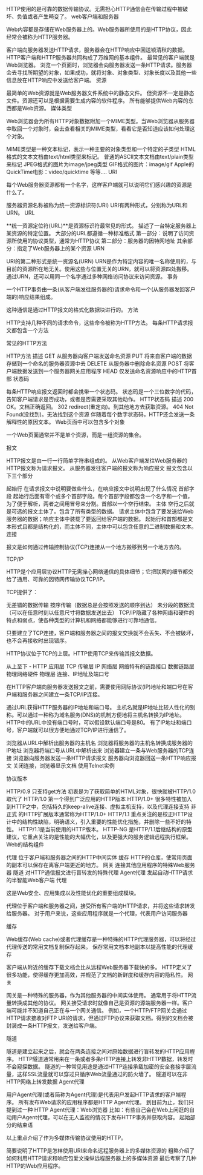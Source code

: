 HTTP使用的是可靠的数据传输协议。无需担心HTTP通信会在传输过程中被破坏、负值或者产生畸变了。
web客户端和服务器

Web内容都是存储在Web服务器上的。Web服务器所使用的是HTTP协议，因此经常会被称为HTTP服务器。

客户端向服务器发送HTTP请求，服务器会在HTTP响应中回送锁清秋的数据。HTTP客户端和HTTP服务器共同构成了万维网的基本组件。
最常见的客户端就是Web浏览器。
浏览一个页面时，浏览器会向服务器发送一条HTTP请求。服务器会去寻找所期望的对象，如果成功，就将对象、对象类型、对象长度以及其他一些信息放在HTTP响应中发送给客户端。
资源

最简单的Web资源就是Web服务器文件系统中的静态文件。
但资源不一定是静态文件。资源还可以是根据需要生成内容的软件程序。
所有能够提供Web内容的东西都是Web资源。
媒体类型

Web浏览器会为所有HTTP对象数据附加一个MIME类型。当Web浏览器从服务器中取回一个对象时，会去查看相关的MIME类型，看看它是否知道应该如何处理这个对象。

MIME类型是一种文本标记，表示一种主要的对象类型和一个特定的子类型
HTML格式的文本文档由text/html类型来标记。
普通的ASCII文本文档由text/plain类型来标记
JPEG格式的图片为image/jpeg类型
GIF格式的图片：image/gif
Apple的QuickTime电影：video/quicktime
等等....
URI

每个Web服务器资源都有一个名字，这样客户端就可以说明它们感兴趣的资源是什么了。

服务器资源名称被称为统一资源标识符(URI)
URI有两种形式，分别称为URL和URN。
URL

**统一资源定位符(URL)**是资源标识符最常见的形式。
描述了一台特定服务器上某资源的特定位置。
大部分的URL都遵循一种标准格式
第一部分：说明了访问资源所使用的协议类型，通常为HTTP协议
第二部分：服务器的因特网地址
其余部分：指定了Web服务器上的某个资源
URN

URI的第二种形式是统一资源名(URN)
URN是作为特定内容的唯一名称使用的，与目前的资源所在地无关。使用这些与位置无关的URN，就可以将资源四处搬移。
通过URN，还可以用同一个名字通过多种网络访问协议来访问资源。
事务

一个HTTP事务由一条(从客户端发往服务器的)请求命令和一个(从服务器发回客户端的)响应结果组成。

这种通信是通过HTTP报文的格式化数据块进行的。
方法

HTTP支持几种不同的请求命令，这些命令被称为HTTP方法。 每条HTTP请求报文都包含一个方法

常见的HTTP方法

HTTP方法	描述
GET	从服务器向客户端发送命名资源
PUT	将来自客户端的数据存储到一个命名的服务器资源中去
DELETE	从服务器中删除命名资源
POST	将客户端数据发送到一个服务器网关应用程序
HEAD	仅发送命名资源响应中的HTTP首部
状态码

每条HTTP响应报文返回时都会携带一个状态码。
状态码是一个三位数字的代码，告知客户端请求是否成功，或者是否需要采取其他动作。
HTTP状态码	描述
200	OK。文档正确返回。
302	redirect(重定向)。到其他地方去获取资源。
404	Not Found(没找到)。无法找到这个资源
伴随着每个数字状态码，HTTP还会发送一条解释性的原因文本。
Web页面中可以包含多个对象

一个Web页面通常并不是单个资源，而是一组资源的集合。

报文

HTTP报文是由一行一行简单字符串组成的。
从Web客户端发往Web服务器的HTTP报文称为请求报文。
从服务器发往客户端的报文称为响应报文
报文包含以下三个部分

起始行
在请求报文中说明要做些什么，在响应报文中说明出现了什么情况
首部字段
起始行后面有零个或多个首部字段。每个首部字段都包含一个名字和一个值，为了便于解析，两者之间用冒号来分割。首部以一个空行结束。
主体
空行之后就是可选的报文主体了。包含了所有类型的数据。
请求主体中包含了要发送给Web服务器的数据；响应主体中装载了要返回给客户端的数据。
起始行和首部都是文本形式且都是结构化的，而主体不同，主体中可以包含任意的二进制数据和文本。
连接

报文是如何通过传输控制协议(TCP)连接从一个地方搬移到另一个地方去的。

TCP/IP

HTTP是个应用层协议HTTP无需操心网络通信的具体细节；它把联网的细节都交给了通用、可靠的因特网传输协议TCP/IP。

TCP提供了：

无差错的数据传输
按序传输（数据总是会按照发送的顺序到达）
未分段的数据流（可以在任意时刻以任意尺寸将数据发送出去）
TCP/IP隐藏了各种网络和硬件的特点和弱点，使各种类型的计算机和网络都能够进行可靠地通信。

只要建立了TCP连接，客户端和服务器之间的报文交换就不会丢失、不会被破坏，也不会再接收时出现错序。

HTTP协议位于TCP的上层。HTTP使用TCP来传输其报文数据。

从上至下	-
HTTP	应用层
TCP	传输层
IP	网络层
网络特有的链路接口	数据链路层
物理网络硬件	物理层
连接、IP地址及端口号

在HTTP客户端向服务器发送报文之前，需要使用网际协议(IP)地址和端口号在客户端和服务器之间建立一条TCP/IP连接。

通过URL获得HTTP服务器的IP地址和端口号。
主机名就是IP地址比较人性化的别称。可以通过一种称为域名服务(DNS)的机制方便地将主机名转换为IP地址。
HTTP中的URL中没有端口号时，可以假设默认端口号是80。
有了IP地址和端口号，客户端就可以很方便地通过TCP/IP进行通信了。

浏览器从URL中解析出服务器的主机名
浏览器将服务器的主机名转换成服务器的IP地址
浏览器将端口号从URL中解析出来
浏览器建立一条与Web服务器的TCP连接
浏览器向服务器发送一条HTTP请求报文
服务器向浏览器回送一条HTTP响应报文
关闭连接，浏览器显示文档
使用Telnet实例

协议版本

HTTP/0.9
只支持get方法
初衷是为了获取简单的HTML对象，很快就被HTTP/1.0取代了
HTTP/1.0
第一个得到广泛应用的HTTP版本
HTTP/1.0+
很多特性被加入到HTTP之中，包括持久的keep-alive连接、虚拟主机支持，以及代理连接支持
非正式 的HTTP扩展版本通常称为HTTP/1.0+
HTTP/1.1
重点关注的是校正HTTP设计中的结构性缺陷，明确语义，引入重要的性能优化措施，并删除一些不好的特性。
HTTP/1.1是当前使用的HTTP版本。
HTTP-NG
是HTTP/1.1后继结构的原型建议，它重点关注的是性能的大幅优化，以及更强大的服务逻辑远程执行框架。
Web的结构组件

代理
位于客户端和服务器之间的HTTP中间实体
缓存
HTTP的仓库，使常用页面的副本可以保存在离客户端更近的地方。
网关
连接其他应用程序的特殊Web服务器
隧道
对HTTP通信报文进行盲转发的特殊代理
Agent代理
发起自动HTTP请求的半智能Web客户端
代理

这是Web安全、应用集成以及性能优化的重要组成模块。

代理位于客户端和服务器之间，接受所有客户端的HTTP请求，并将这些请求转发给服务器。
对于用户来说，这些应用程序就是一个代理，代表用户访问服务器

缓存

Web缓存(Web cache)或者代理缓存是一种特殊的HTTP代理服务器，可以将经过代理传送的常用文档复制保存起来。
保存常用文档本地副本以提高性能的代理缓存

客户端从附近的缓存下载文档会比从远程Web服务器下载快的多。
HTTP定义了很多功能，使得缓存更加高效，并规范了文档的新鲜度和缓存内容的隐私性。
网关

网关是一种特殊的服务器，作为其他服务器的中间实体使用。
通常用于将HTTP流量转换成其他的协议。
网关接受请求时就像自己是资源的源端服务器一样。客户端可能并不知道自己正在与一个网关通信。
例如，一个HTTP/FTP网关会通过HTTP请求接收对FTP URI的请求，但通过FTP协议来获取文档。得到的文档会被封装成一条HTTP报文，发送给客户端。

隧道

隧道是建立起来之后，就会在两条连接之间对原始数据进行盲转发的HTTP应用程序。
HTTP隧道通常用来在一条或者多条HTTP连接上转发非HTTP数据，转发时不会窥探数据。
隧道的一种常见用途是通过HTTP连接承载加密的安全套接字层流量，这样SSL流量就可以穿过只循序Web流量通过的防火墙了。
隧道可以在非HTTP网络上转发数据
Agent代理

用户Agent代理(或者简称为Agent代理)是代表用户发起HTTP请求的客户端程序。
所有发布Web请求的应用程序都是HTTP Agent代理。
到目前为止，我们只提到过一种 HTTP Agent代理：Web浏览器
比如：有些自己会在Web上闲逛的自动用户Agent代理，可以在无人监视的情况下发布HTTP事务并获取内容。
起始部分的结束语

以上重点介绍了作为多媒体传输协议使用的HTTP。

简要说明了HTTP是怎样使用URI来命名远程服务器上的多媒体资源的
粗略介绍了如何利用HTTP请求和响应包爱文操纵远程服务器上的多媒体资源
最后考察了几种HTTP的Web应用程序。